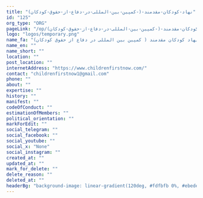 ```yaml
---
title: "نهاد-کودکان-مقدمند-(-کمپین-بین-المللی-در-دفاع-از-حقوق-کودکان)"
id: "125"
org_type: "ORG"
pageLink: "/op/نهاد-کودکان-مقدمند-(-کمپین-بین-المللی-در-دفاع-از-حقوق-کودکان)"
logo: "logos/temporary.png"
name_fa: "نهاد کودکان مقدمند ( کمپین بین المللی در دفاع از حقوق کودکان)"
name_en: ""
name_short: ""
location: ""
post_location: ""
internetAddress: "https://www.childrenfirstnow.com/"
contact: "childrenfirstnow1@gmail.com"
phone: ""
about: ""
expertise: ""
history: ""
manifest: ""
codeOfConduct: ""
estimationOfMembers: ""
political_orientation: ""
markForEdit: ""
social_telegram: ""
social_facebook: ""
social_youtube: ""
social_x: "None"
social_instagram: ""
created_at: ""
updated_at: ""
mark_for_delete: ""
delete_reason: ""
deleted_at: ""
headerBg: "background-image: linear-gradient(120deg, #fdfbfb 0%, #ebedee 100%);"
---
```


